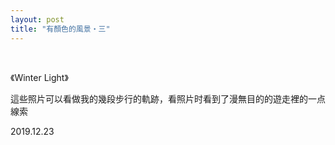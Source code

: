 ```yaml
---
layout: post
title: "有顏色的風景・三"
---
```


  
&nbsp;
&nbsp;

《Winter Light》

這些照片可以看做我的幾段步行的軌跡，看照片时看到了漫無目的的遊走裡的一点線索

2019.12.23
